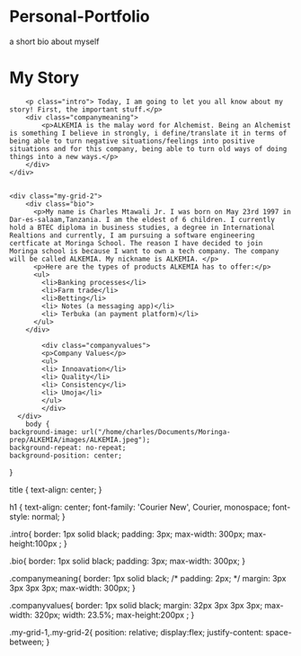 # Personal-Portfolio
a short bio about myself
<!DOCTYPE html>
<html>
  <head>
    <link href="css/styles.css" rel="stylesheet" type="text/css" media="all">
    <title>My story</title>
  </head>
  <body>
    <h1>My Story</h1>
    <div class="my-grid-1">

        <p class="intro"> Today, I am going to let you all know about my story! First, the important stuff.</p>
        <div class="companymeaning">
            <p>ALKEMIA is the malay word for Alchemist. Being an Alchemist is something I believe in strongly, i define/translate it in terms of being able to turn negative situations/feelings into positive situations and for this company, being able to turn old ways of doing things into a new ways.</p>
        </div>
    </div>
    
    
    <div class="my-grid-2">
        <div class="bio">
          <p>My name is Charles Mtawali Jr. I was born on May 23rd 1997 in Dar-es-salaam,Tanzania. I am the eldest of 6 children. I currently hold a BTEC diploma in business studies, a degree in International Realtions and currently, I am pursuing a software engineering certficate at Moringa School. The reason I have decided to join Moringa school is because I want to own a tech company. The company will be called ALKEMIA. My nickname is ALKEMIA. </p>
          <p>Here are the types of products ALKEMIA has to offer:</p>
          <ul>
            <li>Banking processes</li>
            <li>Farm trade</li>                  
            <li>Betting</li>
            <li> Notes (a messaging app)</li>
            <li> Terbuka (an payment platform)</li>        
          </ul>
        </div>
        
            <div class="companyvalues">
            <p>Company Values</p>
            <ul>
            <li> Innoavation</li>
            <li> Quality</li>
            <li> Consistency</li>
            <li> Umoja</li>
            </ul>
            </div>
      </div>
        body {
    background-image: url("/home/charles/Documents/Moringa-prep/ALKEMIA/images/ALKEMIA.jpeg");
    background-repeat: no-repeat;
    background-position: center;

}

title { 
    text-align: center;
}

h1 {
    text-align: center;
 font-family: 'Courier New', Courier, monospace;
    font-style: normal;
}


.intro{
      border: 1px solid black;
      padding: 3px;
      max-width: 300px;
      max-height:100px 
      ;
}

.bio{
    border: 1px solid black;
    padding: 3px;
    max-width: 300px;
}


.companymeaning{
    border: 1px solid black;
    /* padding: 2px; */
    margin: 3px 3px 3px 3px;
    max-width: 300px;
}


.companyvalues{
    border: 1px solid black;
    margin: 32px 3px 3px 3px;
    max-width: 320px;
    width: 23.5%;
    max-height:200px ;
}


.my-grid-1,.my-grid-2{
    position: relative;
    display:flex;
    justify-content: space-between;
}
  
</body>
</html>
